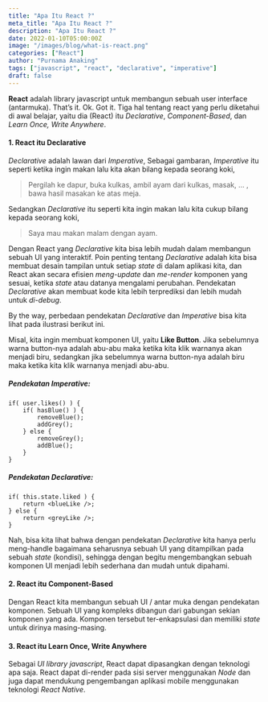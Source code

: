 ```yaml
---
title: "Apa Itu React ?"
meta_title: "Apa Itu React ?"
description: "Apa Itu React ?"
date: 2022-01-10T05:00:00Z
image: "/images/blog/what-is-react.png"
categories: ["React"]
author: "Purnama Anaking"
tags: ["javascript", "react", "declarative", "imperative"]
draft: false
---
```


**React** adalah library javascript untuk membangun sebuah user interface (antarmuka). That’s it. Ok. Got it. Tiga hal tentang react yang perlu diketahui di awal belajar, yaitu dia (React) itu _Declarative_, _Component-Based_, dan _Learn Once, Write Anywhere_.

#### 1. React itu Declarative

_Declarative_ adalah lawan dari _Imperative_, Sebagai gambaran, _Imperative_ itu seperti ketika ingin makan lalu kita akan bilang kepada seorang koki,

> Pergilah ke dapur, buka kulkas, ambil ayam dari kulkas, masak, … , bawa hasil masakan ke atas meja.

Sedangkan _Declarative_ itu seperti kita ingin makan lalu kita cukup bilang kepada seorang koki,

> Saya mau makan malam dengan ayam.

Dengan React yang _Declarative_ kita bisa lebih mudah dalam membangun sebuah UI yang interaktif. Poin penting tentang _Declarative_ adalah kita bisa membuat desain tampilan untuk setiap _state_ di dalam aplikasi kita, dan React akan secara efisien _meng-update_ dan _me-render_ komponen yang sesuai, ketika _state_ atau datanya mengalami perubahan. Pendekatan _Declarative_ akan membuat kode kita lebih terprediksi dan lebih mudah untuk _di-debug_.

By the way, perbedaan pendekatan _Declarative_ dan _Imperative_ bisa kita lihat pada ilustrasi berikut ini.

Misal, kita ingin membuat komponen UI, yaitu **Like Button**. Jika sebelumnya warna button-nya adalah abu-abu maka ketika kita klik warnanya akan menjadi biru, sedangkan jika sebelumnya warna button-nya adalah biru maka ketika kita klik warnanya menjadi abu-abu.

##### Pendekatan Imperative:

```
if( user.likes() ) {
    if( hasBlue() ) {
        removeBlue();
        addGrey();
    } else {
        removeGrey();
        addBlue();
    }
}
```

##### Pendekatan Declarative:

```
if( this.state.liked ) {
    return <blueLike />;
} else {
    return <greyLike />;
}
```

Nah, bisa kita lihat bahwa dengan pendekatan _Declarative_ kita hanya perlu meng-handle bagaimana seharusnya sebuah UI yang ditampilkan pada sebuah _state_ (kondisi), sehingga dengan begitu mengembangkan sebuah komponen UI menjadi lebih sederhana dan mudah untuk dipahami.

#### 2. React itu Component-Based

Dengan React kita membangun sebuah UI / antar muka dengan pendekatan komponen. Sebuah UI yang kompleks dibangun dari gabungan sekian komponen yang ada. Komponen tersebut ter-enkapsulasi dan memiliki _state_ untuk dirinya masing-masing.

#### 3. React itu Learn Once, Write Anywhere

Sebagai _UI library javascript_, React dapat dipasangkan dengan teknologi apa saja. React dapat di-render pada sisi server menggunakan _Node_ dan juga dapat mendukung pengembangan aplikasi mobile menggunakan teknologi _React Native_.
